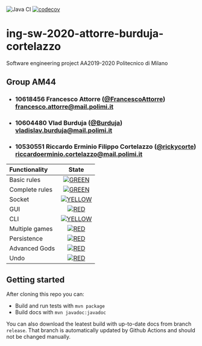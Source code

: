 ![Java CI](https://github.com/rickycorte/ing-sw-2020-attorre-burduja-cortelazzo/workflows/Java%20CI/badge.svg)
[![codecov](https://codecov.io/gh/rickycorte/ing-sw-2020-attorre-burduja-cortelazzo/branch/master/graph/badge.svg?token=52N59J99Y8)](https://codecov.io/gh/rickycorte/ing-sw-2020-attorre-burduja-cortelazzo)



# ing-sw-2020-attorre-burduja-cortelazzo
Software engineering project AA2019-2020 Politecnico di Milano

## Group AM44

- ### 10618456 Francesco Attorre ([@FrancescoAttorre](https://github.com/FrancescoAttorre)) <br> francesco.attorre@mail.polimi.it

- ### 10604480 Vlad Burduja ([@Burduja](https://github.com/Burduja)) <br> vladislav.burduja@mail.polimi.it

- ### 10530551 Riccardo Erminio Filippo  Cortelazzo ([@rickycorte](https://github.com/rickycorte)) <br> riccardoerminio.cortelazzo@mail.polimi.it


| Functionality | State |
|:-----------------------|:------------------------------------:|
| Basic rules |[![GREEN](https://placehold.it/15/44bb44/44bb44)](#) |
| Complete rules | [![GREEN](https://placehold.it/15/44bb44/44bb44)](#) |
| Socket | [![YELLOW](https://placehold.it/15/ffdd00/ffdd00)](#) |
| GUI | [![RED](https://placehold.it/15/f03c15/f03c15)](#) |
| CLI | [![YELLOW](https://placehold.it/15/ffdd00/ffdd00)](#) |
| Multiple games | [![RED](https://placehold.it/15/f03c15/f03c15)](#) |
| Persistence | [![RED](https://placehold.it/15/f03c15/f03c15)](#) |
| Advanced Gods | [![RED](https://placehold.it/15/f03c15/f03c15)](#) |
| Undo | [![RED](https://placehold.it/15/f03c15/f03c15)](#) |

<!--
[![RED](https://placehold.it/15/f03c15/f03c15)](#)
[![YELLOW](https://placehold.it/15/ffdd00/ffdd00)](#)
[![GREEN](https://placehold.it/15/44bb44/44bb44)](#)
-->

## Getting started

After cloning this repo you can:
- Build and run tests with `mvn package`
- Build docs with `mvn javadoc:javadoc`

You can also download the leatest build with up-to-date docs from branch `release`. That branch is automatically updated by Github Actions and should not be changed manually.

